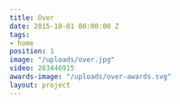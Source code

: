 ```yaml
---
title: Over
date: 2015-10-01 00:00:00 Z
tags:
- home
position: 1
image: "/uploads/over.jpg"
video: 283446915
awards-image: "/uploads/over-awards.svg"
layout: project
---
```


